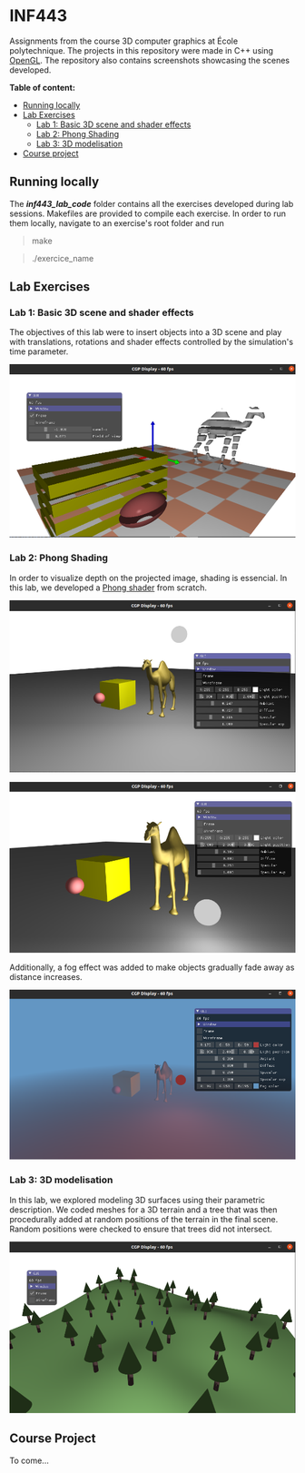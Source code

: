 # INF443

Assignments from the course 3D computer graphics at École polytechnique. The projects in this repository were made in C++ using [OpenGL](https://learnopengl.com/Introduction). The repository also contains screenshots showcasing the scenes developed.

**Table of content:**
 - [Running locally](#running-locally)
 - [Lab Exercises](#lab-exercises)
    - [Lab 1: Basic 3D scene and shader effects](#lab1)
    - [Lab 2: Phong Shading](#lab2)
    - [Lab 3: 3D modelisation](#lab3)
 - [Course project](#course-project)

<a id="running-locally"></a>

## Running locally

The ***inf443_lab_code*** folder contains all the exercises developed during lab sessions. Makefiles are provided to compile each exercise. In order to run them locally, navigate to an exercise's root folder and run

> make

> ./exercice_name

<a id="lab-exercises"></a>

## Lab Exercises

<a id="lab1"></a>

### Lab 1: Basic 3D scene and shader effects

The objectives of this lab were to insert objects into a 3D scene and play with translations, rotations and shader effects controlled by the simulation's time parameter.

![intro](screenshots/Shader_effects.png)

<a id="lab2"></a>

### Lab 2: Phong Shading

In order to visualize depth on the projected image, shading is essencial. In this lab, we developed a [Phong shader](https://en.wikipedia.org/wiki/Phong_shading#:~:text=Phong%20shading%20interpolates%20surface%20normals,and%20the%20Phong%20reflection%20model.) from scratch.

![shader1](screenshots/Shader_Phong.png)

![shader2](screenshots/Shader_Phong2.png)

Additionally, a fog effect was added to make objects gradually fade away as distance increases.

![shader3](screenshots/Shader_Phong_Fog.png)

<a id="lab3"></a>

### Lab 3: 3D modelisation

In this lab, we explored modeling 3D surfaces using their parametric description. We coded meshes for a 3D terrain and a tree that was then procedurally added at random positions of the terrain in the final scene. Random positions were checked to ensure that trees did not intersect.

![modelisation1](screenshots/Modelisation_trees.png)

<a id="course-project"></a>

## Course Project

To come...
